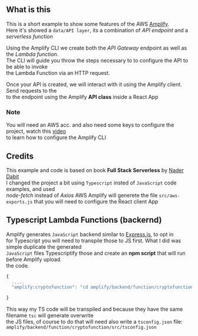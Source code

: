 ## What is this

This is a short example to show some features of the AWS [Amplify](https://aws.amazon.com/amplify/).  
Here it's showed a `data/API layer`, its a combination of _API endpoint_ and a _serverless function_

Using the Amplify CLI we create both the _API Gateway_ endpoint as well as the _Lambda function_.  
The CLI will guide you throw the steps necessary to to configure the API to be able to invoke  
the Lambda Function via an HTTP request.

Once your API is created, we will interact with it using the Amplify client. Send requests to the  
to the endpoint using the Amplify **API class** inside a React App

### Note

You will need an AWS acc. and also need some keys to configure the project, watch this [video](https://youtu.be/fWbM5DLh25U)  
to learn how to configure the Amplify CLI

## Credits

This example and code is based on book **Full Stack Serverless** by [Nader Dabit](https://twitter.com/dabit3)  
I changed the project a bit using `Typescript` insted of `JavaScript` code examples, and used  
_node-fetch_ instead of _Axios_
AWS Amplify will generete the file `src/aws-exports.js` that you will need to configure the React client App

## Typescript Lambda Functions (backernd)

Amplify generates `JavaScript` backend similar to [Express.js](https://expressjs.com/), to opt in  
for Typescript you will need to transpile those to JS first. What I did was simple duplicate the generated  
`JavaScript` files Typescriptify those and create an **npm script** that will run before Amplify upload  
the code.

```ts
{
  .....
  "amplify:cryptofunction": "cd amplify/backend/function/cryptofunction/src && tsc"

}
```
This way my TS code will be transpiled and because they have the same filename `tsc` will generate overwrite  
the JS files, of course to do that will need also write a `tsconfig.json` file:  
`amplify/backend/function/cryptofunction/src/tsconfig.json`


